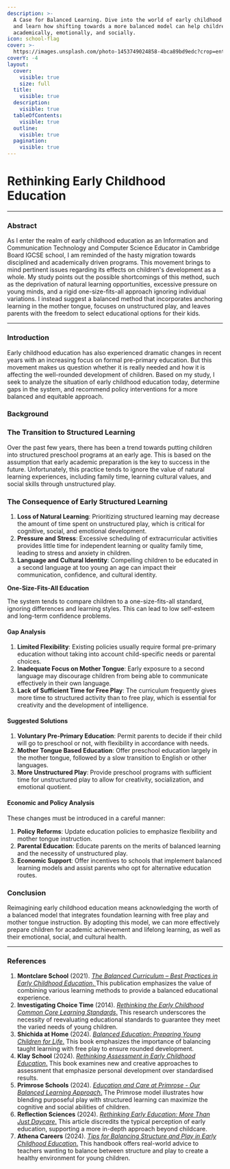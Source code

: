 ```yaml
---
description: >-
  A Case for Balanced Learning. Dive into the world of early childhood education
  and learn how shifting towards a more balanced model can help children thrive
  academically, emotionally, and socially.
icon: school-flag
cover: >-
  https://images.unsplash.com/photo-1453749024858-4bca89bd9edc?crop=entropy&cs=srgb&fm=jpg&ixid=M3wxOTcwMjR8MHwxfHNlYXJjaHw0fHxlYXJseSUyMGNoaWxkaG9vZHxlbnwwfHx8fDE3NDE1MjY4NjJ8MA&ixlib=rb-4.0.3&q=85
coverY: -4
layout:
  cover:
    visible: true
    size: full
  title:
    visible: true
  description:
    visible: true
  tableOfContents:
    visible: true
  outline:
    visible: true
  pagination:
    visible: true
---
```


# Rethinking Early Childhood Education

***

### Abstract

As I enter the realm of early childhood education as an Information and Communication Technology and Computer Science Educator in Cambridge Board IGCSE school, I am reminded of the hasty migration towards disciplined and academically driven programs. This movement brings to mind pertinent issues regarding its effects on children's development as a whole. My study points out the possible shortcomings of this method, such as the deprivation of natural learning opportunities, excessive pressure on young minds, and a rigid one-size-fits-all approach ignoring individual variations. I instead suggest a balanced method that incorporates anchoring learning in the mother tongue, focuses on unstructured play, and leaves parents with the freedom to select educational options for their kids.

***

### Introduction

Early childhood education has also experienced dramatic changes in recent years with an increasing focus on formal pre-primary education. But this movement makes us question whether it is really needed and how it is affecting the well-rounded development of children. Based on my study, I seek to analyze the situation of early childhood education today, determine gaps in the system, and recommend policy interventions for a more balanced and equitable approach.

### Background

### The Transition to Structured Learning

Over the past few years, there has been a trend towards putting children into structured preschool programs at an early age. This is based on the assumption that early academic preparation is the key to success in the future. Unfortunately, this practice tends to ignore the value of natural learning experiences, including family time, learning cultural values, and social skills through unstructured play.

### The Consequence of Early Structured Learning

1. **Loss of Natural Learning**: Prioritizing structured learning may decrease the amount of time spent on unstructured play, which is critical for cognitive, social, and emotional development.
2. **Pressure and Stress**: Excessive scheduling of extracurricular activities provides little time for independent learning or quality family time, leading to stress and anxiety in children.
3. **Language and Cultural Identity**: Compelling children to be educated in a second language at too young an age can impact their communication, confidence, and cultural identity.

**One-Size-Fits-All Education**

The system tends to compare children to a one-size-fits-all standard, ignoring differences and learning styles. This can lead to low self-esteem and long-term confidence problems.

#### Gap Analysis

1. **Limited Flexibility**: Existing policies usually require formal pre-primary education without taking into account child-specific needs or parental choices.
2. **Inadequate Focus on Mother Tongue**: Early exposure to a second language may discourage children from being able to communicate effectively in their own language.
3. **Lack of Sufficient Time for Free Play**: The curriculum frequently gives more time to structured activity than to free play, which is essential for creativity and the development of intelligence.

#### Suggested Solutions

1. **Voluntary Pre-Primary Education**: Permit parents to decide if their child will go to preschool or not, with flexibility in accordance with needs.
2. **Mother Tongue Based Education**: Offer preschool education largely in the mother tongue, followed by a slow transition to English or other languages.
3. **More Unstructured Play**: Provide preschool programs with sufficient time for unstructured play to allow for creativity, socialization, and emotional quotient.

#### Economic and Policy Analysis

These changes must be introduced in a careful manner:

1. **Policy Reforms**: Update education policies to emphasize flexibility and mother tongue instruction.
2. **Parental Education**: Educate parents on the merits of balanced learning and the necessity of unstructured play.
3. **Economic Support**: Offer incentives to schools that implement balanced learning models and assist parents who opt for alternative education routes.

### Conclusion

Reimagining early childhood education means acknowledging the worth of a balanced model that integrates foundation learning with free play and mother tongue instruction. By adopting this model, we can more effectively prepare children for academic achievement and lifelong learning, as well as their emotional, social, and cultural health.

***

### References

1. **Montclare School** (2021). [_The Balanced Curriculum – Best Practices in Early Childhood Education_. ](https://www.montclareschool.org/2021/06/29/the-balanced-curriculum-best-practices-in-early-childhood-education/)This publication emphasizes the value of combining various learning methods to provide a balanced educational experience.
2. **Investigating Choice Time** (2014). [_Rethinking the Early Childhood Common Core Learning Standards_.](https://www.investigatingchoicetime.com/2014/06/rethinking-the-early-childhood-common-core-learning-standards/) This research underscores the necessity of reevaluating educational standards to guarantee they meet the varied needs of young children.
3. **Shichida at Home** (2024). [_Balanced Education: Preparing Young Children for Life_.](https://www.shichidaathome.com/blog/balanced-education-preparing-young-children-for-life/) This book emphasizes the importance of balancing taught learning with free play to ensure rounded development.
4. **Klay School** (2024). [_Rethinking Assessment in Early Childhood Education_.](https://klay.co.in/blog/rethinking-assessment-in-early-childhood-education/) This book examines new and creative approaches to assessment that emphasize personal development over standardised results.
5. **Primrose Schools** (2024). [_Education and Care at Primrose - Our Balanced Learning Approach_.](https://www.primroseschools.com/education) The Primrose model illustrates how blending purposeful play with structured learning can maximize the cognitive and social abilities of children.
6. **Reflection Sciences** (2024). [_Rethinking Early Education: More Than Just Daycare_.](https://reflectionsciences.com/rethinking-early-education-more-than-just-daycare/) This article discredits the typical perception of early education, supporting a more in-depth approach beyond childcare.
7. **Athena Careers** (2024). [_Tips for Balancing Structure and Play in Early Childhood Education_.](https://www.athenacareers.edu/tips-for-balancing-structure-and-play-in-early-childhood-education/) This handbook offers real-world advice to teachers wanting to balance between structure and play to create a healthy environment for young children.
